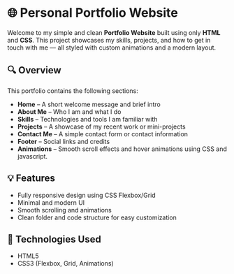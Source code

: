 # 🌐 Personal Portfolio Website

Welcome to my simple and clean **Portfolio Website** built using only **HTML** and **CSS**. This project showcases my skills, projects, and how to get in touch with me — all styled with custom animations and a modern layout.

## 🔍 Overview

This portfolio contains the following sections:

- **Home** – A short welcome message and brief intro
- **About Me** – Who I am and what I do
- **Skills** – Technologies and tools I am familiar with
- **Projects** – A showcase of my recent work or mini-projects
- **Contact Me** – A simple contact form or contact information
- **Footer** – Social links and credits
- **Animations** – Smooth scroll effects and hover animations using CSS and javascript.

## 💡 Features

- Fully responsive design using CSS Flexbox/Grid
- Minimal and modern UI
- Smooth scrolling and animations
- Clean folder and code structure for easy customization

## 🚀 Technologies Used

- HTML5
- CSS3 (Flexbox, Grid, Animations)


